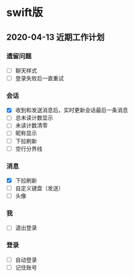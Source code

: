 # swift版

## 2020-04-13 近期工作计划
### 遗留问题
- [ ] 聊天样式
- [ ] 登录失败后一直重试

### 会话
- [x] 收到和发送消息后，实时更新会话最后一条消息
- [ ] 总未读计数显示
- [ ] 未读计数清零
- [ ] 昵称显示
- [ ] 下拉刷新
- [ ] 空行分界线

### 消息
- [x] 下拉刷新
- [ ] 自定义键盘（发送）
- [ ] 头像

### 我
- [ ] 退出登录

### 登录
- [ ] 自动登录
- [ ] 记住账号